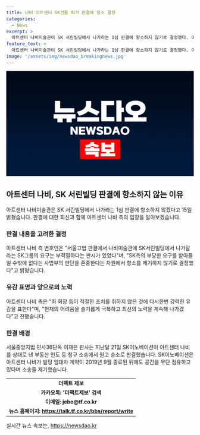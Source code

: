 ```yaml
---
title: 나비 아트센터 SK건물 퇴거 판결에 항소 결정
categories:
  - News
excerpt: >
  아트센터 나비미술관이 SK 서린빌딩에서 나가라는 1심 판결에 항소하지 않기로 결정했다. 이에 대한 이유로, 나비미술관 측 변호인은 서울고법에서 SK그룹의 요구가 부적절하다는 판시가 있었으며, 민사법상 부당한 요구를 받아들일 수밖에 없다는 사법부의 판단을 존중하기로 했다고 밝혔다. 아트센터 나비미술관은 어려움을 극복하고 예술의 감성이 사회에 긍정적인 변화를 가져올 수 있도록 최선을 다하겠다고 전했다. SK이노베이션과의 부동산 소송에서 원고 승소로 판결받은 상황도 언급됐다.
feature_text: >
  아트센터 나비미술관이 SK 서린빌딩에서 나가라는 1심 판결에 항소하지 않기로 결정했다. 이에 대한 이유로, 나비미술관 측 변호인은 서울고법에서 SK그룹의 요구가 부적절하다는 판시가 있었으며, 민사법상 부당한 요구를 받아들일 수밖에 없다는 사법부의 판단을 존중하기로 했다고 밝혔다. 아트센터 나비미술관은 어려움을 극복하고 예술의 감성이 사회에 긍정적인 변화를 가져올 수 있도록 최선을 다하겠다고 전했다. SK이노베이션과의 부동산 소송에서 원고 승소로 판결받은 상황도 언급됐다.
image: '/assets/img/newsdao_breakingnews.jpg'
---
```


<p><img src="/assets/img/newsdao_breakingnews.jpg" alt="pcversion 속보" /></p>

<h2 data-ke-size="size26">아트센터 나비, SK 서린빌딩 판결에 항소하지 않는 이유</h2>

<p data-ke-size="size16">아트센터 나비미술관은 SK 서린빌딩에서 나가라는 1심 판결에 항소하지 않겠다고 15일 밝혔습니다. 판결에 대한 회신과 함께 아트센터 나비 측의 입장을 알아보겠습니다.</p>

<h3>판결 내용을 고려한 결정</h3>

<p data-ke-size="size16">아트센터 나비 측 변호인은 "서울고법 판결에서 나비미술관에 SK서린빌딩에서 나가달라는 SK그룹의 요구는 부적절하다는 판시가 있었다"며, "SK측의 부당한 요구를 받아들일 수밖에 없다는 사법부의 판단을 존중한다는 차원에서 항소를 제기하지 않기로 결정했다"고 밝혔습니다.</p>

<h3>유감 표명과 앞으로의 노력</h3>

<p data-ke-size="size16">아트센터 나비 측은 "최 회장 등이 적절한 조치를 취하지 않은 것에 다시한번 강력한 유감을 표한다"며, "현재의 어려움을 슬기롭게 극복하고 최선의 노력을 계속해 나가겠다"고 전했습니다.</p>

<h3>판결 배경</h3>

<p data-ke-size="size16">서울중앙지법 민사36단독 이재은 판사는 지난달 21일 SK이노베이션이 아트센터 나비를 상대로 낸 부동산 인도 등 청구 소송에서 원고 승소로 판결했습니다. SK이노베이션은 아트센터 나비가 빌딩 임대차 계약이 2019년 9월 종료된 뒤에도 공간을 무단 점유하고 있다며 소송을 제기했습니다.</p>

<table>
    <tr>
        <td style="text-align: center; height: 17px;"><b>더팩트 제보</b></td>
    </tr>
    <tr>
        <td style="text-align: center; height: 17px;"><b>카카오톡: '더팩트제보' 검색</b></td>
    </tr>
    <tr>
        <td style="text-align: center; height: 17px;"><b>이메일: jebo@tf.co.kr</b></td>
    </tr>
    <tr>
        <td style="text-align: center; height: 17px;"><b>뉴스 홈페이지: <a href="https://talk.tf.co.kr/bbs/report/write">https://talk.tf.co.kr/bbs/report/write</a></b></td>
    </tr>
</table>
실시간 뉴스 속보는, <a href="https://newsdao.kr" rel="dofollow">https://newsdao.kr</a>


